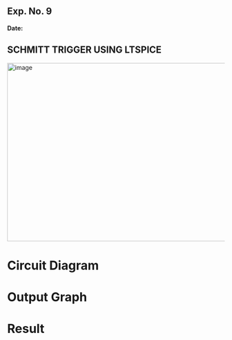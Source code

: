 ## Exp. No. 9
**Date:**  

## SCHMITT TRIGGER USING LTSPICE
<img width="712" height="412" alt="image" src="https://github.com/user-attachments/assets/79a5320c-6750-4c22-8408-f69682d69d5d" />

# Circuit Diagram 



# Output Graph



# Result

